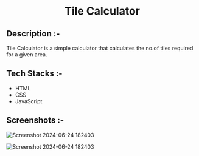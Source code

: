 # <p align="center">Tile Calculator</p>

## Description :-

Tile Calculator is a simple  calculator that calculates the no.of tiles required for a given area.

## Tech Stacks :-

- HTML
- CSS
- JavaScript

## Screenshots :-

![Screenshot 2024-06-24 182403](https://github.com/Nayanika1402/CalcDiverse/assets/132455412/24f80c6b-9622-4f32-a292-aed08169f162)

![Screenshot 2024-06-24 182403](https://github.com/Nayanika1402/CalcDiverse/assets/132455412/7c78dc17-0d80-4a07-aea0-daf63d566885)
